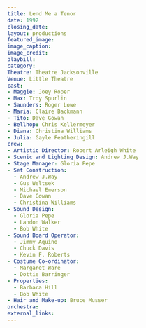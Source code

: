 ```yaml
---
title: Lend Me a Tenor
date: 1992
closing_date:
layout: productions
featured_image:
image_caption:
image_credit:
playbill:
category:
Theatre: Theatre Jacksonville
Venue: Little Theatre
cast:
- Maggie: Joey Roper
- Max: Troy Spurlin
- Saunders: Roger Lowe
- Maria: Claire Backmann
- Tito: Dave Gowan
- Bellhop: Chris Kellermeyer
- Diana: Christina Williams
- Julia: Gayle Featheringill
crew:
- Artistic Director: Robert Arleigh White
- Scenic and Lighting Design: Andrew J.Way
- Stage Manager: Gloria Pepe
- Set Construction:
  - Andrew J.Way
  - Gus Weltsek
  - Michael Emerson
  - Dave Gowan
  - Christina Williams
- Sound Design:
  - Gloria Pepe
  - Landon Walker
  - Bob White
- Sound Board Operator:
  - Jimmy Aquino
  - Chuck Davis
  - Kevin F. Roberts
- Costume Co-ordinator:
  - Margaret Ware
  - Dottie Barringer
- Properties:
  - Barbara Hill
  - Bob White
- Hair and Make-up: Bruce Musser
orchestra:
external_links:
---
```

